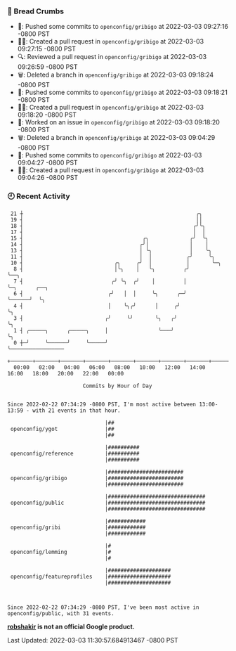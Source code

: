 ### 🍞 Bread Crumbs

 * 🚢: Pushed some commits to `openconfig/gribigo` at 2022-03-03 09:27:16 -0800 PST
 * ✍🏼: Created a pull request in `openconfig/gribigo` at 2022-03-03 09:27:15 -0800 PST
 * 🔍: Reviewed a pull request in  `openconfig/gribigo` at 2022-03-03 09:26:59 -0800 PST
 * 🗑: Deleted a branch in `openconfig/gribigo` at 2022-03-03 09:18:24 -0800 PST
 * 🚢: Pushed some commits to `openconfig/gribigo` at 2022-03-03 09:18:21 -0800 PST
 * ✍🏼: Created a pull request in `openconfig/gribigo` at 2022-03-03 09:18:20 -0800 PST
 * 👀: Worked on an issue in `openconfig/gribigo` at 2022-03-03 09:18:20 -0800 PST
 * 🗑: Deleted a branch in `openconfig/gribigo` at 2022-03-03 09:04:29 -0800 PST
 * 🚢: Pushed some commits to `openconfig/gribigo` at 2022-03-03 09:04:27 -0800 PST
 * ✍🏼: Created a pull request in `openconfig/gribigo` at 2022-03-03 09:04:26 -0800 PST

### 🕘 Recent Activity
```
 21 ┼                                                       ╭╮
 19 ┤                                                       ││
 18 ┤                                                      ╭╯╰╮
 17 ┤                                                      │  │
 15 ┤                                      ╭╮             ╭╯  ╰╮
 14 ┤                                     ╭╯│             │    │
 13 ┤                                     │ ╰╮            │    ╰╮
 11 ┤                                     │  │           ╭╯     ╰╮
 10 ┤                             ╭╮     ╭╯  │           │       ╰─╮
  8 ┤                             │╰╮    │   ╰╮         ╭╯         ╰──╮
  7 ┤                            ╭╯ ╰╮  ╭╯    │         │             ╰─╮      ╭──╮
  6 ┤                           ╭╯   │  │     ╰╮      ╭─╯               ╰──────╯  ╰╮
  4 ┤                           │    ╰╮╭╯      │     ╭╯                            ╰╮
  3 ┤                          ╭╯     ╰╯       ╰╮   ╭╯                              ╰╮
  1 ┤ ╭─────╮      ╭─────╮     │                ╰───╯                                ╰╮
  0 ┼─╯     ╰──────╯     ╰─────╯                                                      ╰─────────────────
    +───────+───────+───────+───────+───────+───────+───────+───────+───────+───────+───────+───────+────
  00:00   02:00   04:00   06:00   08:00   10:00   12:00   14:00   16:00   18:00   20:00   22:00   00:00   

						Commits by Hour of Day


Since 2022-02-22 07:34:29 -0800 PST, I'm most active between 13:00-13:59 - with 21 events in that hour.

```



```
                               |##
 openconfig/ygot               |##
                               |##

                               |##########
 openconfig/reference          |##########
                               |##########

                               |########################
 openconfig/gribigo            |########################
                               |########################

                               |###############################
 openconfig/public             |###############################
                               |###############################

                               |############
 openconfig/gribi              |############
                               |############

                               |#
 openconfig/lemming            |#
                               |#

                               |####################
 openconfig/featureprofiles    |####################
                               |####################



Since 2022-02-22 07:34:29 -0800 PST, I've been most active in openconfig/public, with 31 events.

```
**[robshakir](mailto:robjs@google.com) is not an official Google product.**  


Last Updated: 2022-03-03 11:30:57.684913467 -0800 PST
